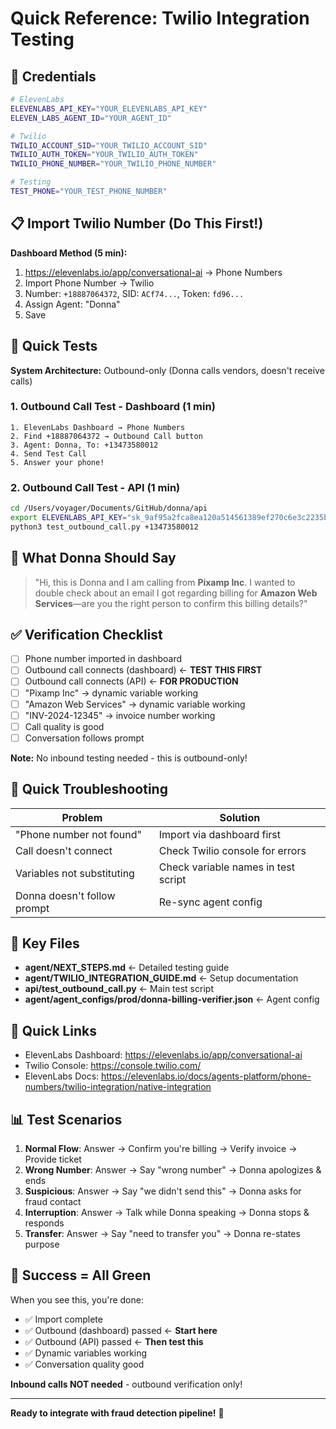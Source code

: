 # Quick Reference: Twilio Integration Testing

## 🔑 Credentials

```bash
# ElevenLabs
ELEVENLABS_API_KEY="YOUR_ELEVENLABS_API_KEY"
ELEVEN_LABS_AGENT_ID="YOUR_AGENT_ID"

# Twilio
TWILIO_ACCOUNT_SID="YOUR_TWILIO_ACCOUNT_SID"
TWILIO_AUTH_TOKEN="YOUR_TWILIO_AUTH_TOKEN"
TWILIO_PHONE_NUMBER="YOUR_TWILIO_PHONE_NUMBER"

# Testing
TEST_PHONE="YOUR_TEST_PHONE_NUMBER"
```

## 📋 Import Twilio Number (Do This First!)

**Dashboard Method (5 min):**
1. https://elevenlabs.io/app/conversational-ai → Phone Numbers
2. Import Phone Number → Twilio
3. Number: `+18887064372`, SID: `ACf74...`, Token: `fd96...`
4. Assign Agent: "Donna"
5. Save

## 🧪 Quick Tests

**System Architecture:** Outbound-only (Donna calls vendors, doesn't receive calls)

### 1. Outbound Call Test - Dashboard (1 min)
```
1. ElevenLabs Dashboard → Phone Numbers
2. Find +18887064372 → Outbound Call button
3. Agent: Donna, To: +13473580012
4. Send Test Call
5. Answer your phone!
```

### 2. Outbound Call Test - API (1 min)
```bash
cd /Users/voyager/Documents/GitHub/donna/api
export ELEVENLABS_API_KEY="sk_9af95a2fca8ea120a514561389ef270c6e3c2235b3da347a"
python3 test_outbound_call.py +13473580012
```

## 🎤 What Donna Should Say

> "Hi, this is Donna and I am calling from **Pixamp Inc**. I wanted to double check about an email I got regarding billing for **Amazon Web Services**—are you the right person to confirm this billing details?"

## ✅ Verification Checklist

- [ ] Phone number imported in dashboard
- [ ] Outbound call connects (dashboard) ← **TEST THIS FIRST**
- [ ] Outbound call connects (API) ← **FOR PRODUCTION**
- [ ] "Pixamp Inc" → dynamic variable working
- [ ] "Amazon Web Services" → dynamic variable working
- [ ] "INV-2024-12345" → invoice number working
- [ ] Call quality is good
- [ ] Conversation follows prompt

**Note:** No inbound testing needed - this is outbound-only!

## 🐛 Quick Troubleshooting

| Problem | Solution |
|---------|----------|
| "Phone number not found" | Import via dashboard first |
| Call doesn't connect | Check Twilio console for errors |
| Variables not substituting | Check variable names in test script |
| Donna doesn't follow prompt | Re-sync agent config |

## 📁 Key Files

- **agent/NEXT_STEPS.md** ← Detailed testing guide
- **agent/TWILIO_INTEGRATION_GUIDE.md** ← Setup documentation
- **api/test_outbound_call.py** ← Main test script
- **agent/agent_configs/prod/donna-billing-verifier.json** ← Agent config

## 🔗 Quick Links

- ElevenLabs Dashboard: https://elevenlabs.io/app/conversational-ai
- Twilio Console: https://console.twilio.com/
- ElevenLabs Docs: https://elevenlabs.io/docs/agents-platform/phone-numbers/twilio-integration/native-integration

## 📊 Test Scenarios

1. **Normal Flow**: Answer → Confirm you're billing → Verify invoice → Provide ticket
2. **Wrong Number**: Answer → Say "wrong number" → Donna apologizes & ends
3. **Suspicious**: Answer → Say "we didn't send this" → Donna asks for fraud contact
4. **Interruption**: Answer → Talk while Donna speaking → Donna stops & responds
5. **Transfer**: Answer → Say "need to transfer you" → Donna re-states purpose

## 🎯 Success = All Green

When you see this, you're done:
- ✅ Import complete
- ✅ Outbound (dashboard) passed ← **Start here**
- ✅ Outbound (API) passed ← **Then test this**
- ✅ Dynamic variables working
- ✅ Conversation quality good

**Inbound calls NOT needed** - outbound verification only!

---

**Ready to integrate with fraud detection pipeline!** 🚀
